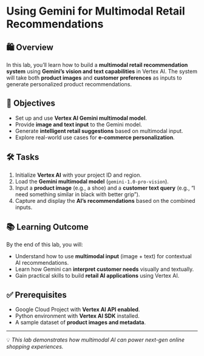 # Using Gemini for Multimodal Retail Recommendations

## 🛍️ Overview

In this lab, you’ll learn how to build a **multimodal retail recommendation system** using **Gemini’s vision and text capabilities** in Vertex AI. The system will take both **product images** and **customer preferences** as inputs to generate personalized product recommendations.

## 🎯 Objectives

- Set up and use **Vertex AI Gemini multimodal model**.
- Provide **image and text input** to the Gemini model.
- Generate **intelligent retail suggestions** based on multimodal input.
- Explore real-world use cases for **e-commerce personalization**.

## 🛠️ Tasks

1. Initialize **Vertex AI** with your project ID and region.
2. Load the **Gemini multimodal model** (`gemini-1.0-pro-vision`).
3. Input a **product image** (e.g., a shoe) and a **customer text query** (e.g., “I need something similar in black with better grip”).
4. Capture and display the **AI’s recommendations** based on the combined inputs.

## 📚 Learning Outcome

By the end of this lab, you will:

- Understand how to use **multimodal input** (image + text) for contextual AI recommendations.
- Learn how Gemini can **interpret customer needs** visually and textually.
- Gain practical skills to build **retail AI applications** using Vertex AI.

## ✅ Prerequisites

- Google Cloud Project with **Vertex AI API enabled**.
- Python environment with **Vertex AI SDK** installed.
- A sample dataset of **product images and metadata**.

---

💡 _This lab demonstrates how multimodal AI can power next-gen online shopping experiences._
